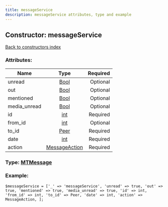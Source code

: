 ```yaml
---
title: messageService
description: messageService attributes, type and example
---
```

## Constructor: messageService  
[Back to constructors index](index.md)



### Attributes:

| Name     |    Type       | Required |
|----------|:-------------:|---------:|
|unread|[Bool](../types/Bool.md) | Optional|
|out|[Bool](../types/Bool.md) | Optional|
|mentioned|[Bool](../types/Bool.md) | Optional|
|media\_unread|[Bool](../types/Bool.md) | Optional|
|id|[int](../types/int.md) | Required|
|from\_id|[int](../types/int.md) | Optional|
|to\_id|[Peer](../types/Peer.md) | Required|
|date|[int](../types/int.md) | Required|
|action|[MessageAction](../types/MessageAction.md) | Required|



### Type: [MTMessage](../types/MTMessage.md)


### Example:

```
$messageService = ['_' => 'messageService', 'unread' => true, 'out' => true, 'mentioned' => true, 'media_unread' => true, 'id' => int, 'from_id' => int, 'to_id' => Peer, 'date' => int, 'action' => MessageAction, ];
```